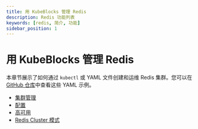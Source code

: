 ```yaml
---
title: 用 KubeBlocks 管理 Redis
description: Redis 功能列表
keywords: [redis, 简介, 功能]
sidebar_position: 1
---
```


# 用 KubeBlocks 管理 Redis

本章节展示了如何通过 `kubectl` 或 YAML 文件创建和运维 Redis 集群。您可以在 [GitHub 仓库](https://github.com/apecloud/kubeblocks-addons/tree/release-0.9/examples/redis)中查看这些 YAML 示例。

* [集群管理](./cluster-management/create-and-connect-a-redis-cluster.md)
* [配置](./configuration/configuration.md)
* [高可用](./high-availability/high-availability.md)
* [Redis Cluster 模式](./../kubeblocks-for-redis/redis-cluster-mode.md)
